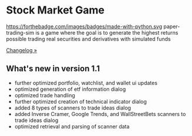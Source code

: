 # Stock Market Game
https://forthebadge.com/images/badges/made-with-python.svg
paper-trading-sim is a game where the goal is to generate the highest returns possible trading real securities and derivatives with simulated funds

[Changelog »](https://github.com/KingRay171/paper-trading-sim/blob/main/CHANGELOG.rst)

What's new in version 1.1
-------------------------
- further optimized portfolio, watchlist, and wallet ui updates
- optimized generation of etf information dialog
- optimized trade handling
- further optimized creation of technical indicator dialog
- added 8 types of scanners to trade ideas dialog
- added Inverse Cramer, Google Trends, and WallStreetBets scanners to trade ideas dialog
- optimized retrieval and parsing of scanner data

